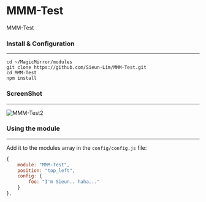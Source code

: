 # MMM-Test
MMM-Test

### Install & Configuration ###
___
    cd ~/MagicMirror/modules
    git clone https://github.com/Sieun-Lim/MMM-Test.git
    cd MMM-Test
    npm install


### ScreenShot ###
___
![MMM-Test2](https://user-images.githubusercontent.com/97720335/170504470-a5a74a0c-03d7-4cd0-b554-89f53c70e4bc.png)



### Using the module ###
___
Add it to the modules array in the `config/config.js` file:
```javascript
{
    module: "MMM-Test",
    position: "top_left",
    config: {
        foo: "I'm Sieun.. haha..."
    }
},
```
